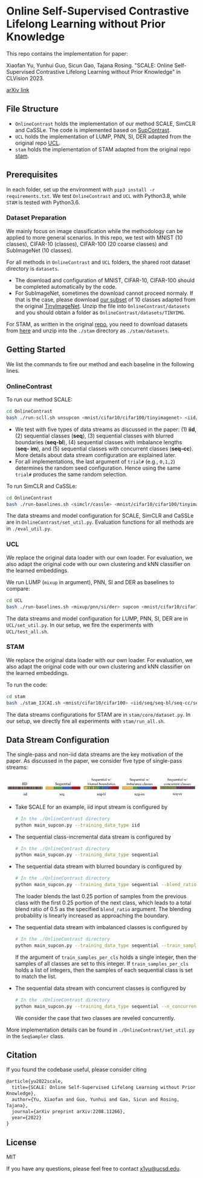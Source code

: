 # Online Self-Supervised Contrastive Lifelong Learning without Prior Knowledge

This repo contains the implementation for paper:

Xiaofan Yu, Yunhui Guo, Sicun Gao, Tajana Rosing. "SCALE: Online Self-Supervised Contrastive Lifelong Learning without Prior Knowledge" in CLVision 2023.

[arXiv link](https://arxiv.org/abs/2208.11266)

## File Structure

* `OnlineContrast` holds the implementation of our method SCALE, SimCLR and CaSSLe. The code is implemented based on [SupContrast](https://github.com/HobbitLong/SupContrast).
* `UCL` holds the implementation of LUMP, PNN, SI, DER adapted from the original repo [UCL](https://github.com/divyam3897/UCL).
* `stam` holds the implementation of STAM adapted from the original repo [stam](https://github.com/CameronTaylorFL/stam).

## Prerequisites

In each folder, set up the environment with `pip3 install -r requirements.txt`. We test `OnlineContrast` and `UCL` with Python3.8, while `STAM` is tested with Python3.6.

### Dataset Preparation

We mainly focus on image classification while the methodology can be applied to more general scenarios. In this repo, we test with MNIST (10 classes), CIFAR-10 (classes), CIFAR-100 (20 coarse classes) and SubImageNet (10 classes). 

For all methods in `OnlineContrast` and `UCL` folders, the shared root dataset directory is `datasets`. 

* The download and configuration of MNIST, CIFAR-10, CIFAR-100 should be completed automatically by the code. 
* For SubImageNet, sometimes the download cannot proceed normaly. If that is the case, please download [our subset](https://drive.google.com/file/d/13Ew7XGpMtKg6ODVXetogpUEtDvgTu8TM/view?usp=sharing) of 10 classes adapted from the original [TinyImageNet](https://drive.google.com/file/d/1Sy3ScMBr0F4se8VZ6TAwDYF-nNGAAdxj/view). Unzip the file into `OnlineContrast/datasets` and you should obtain a folder as `OnlineContrast/datasets/TINYIMG`.

For STAM, as written in the original [repo](https://github.com/CameronTaylorFL/stam), you need to download datasets from [here](https://drive.google.com/file/d/1CLohFBp-uKiP35O_NtGvl9nPxnqlzijz/view?usp=sharing) and unzip into the `./stam` directory as `./stam/datasets`.

## Getting Started

We list the commands to fire our method and each baseline in the following lines.

### OnlineContrast

To run our method SCALE:

```bash
cd OnlineContrast
bash ./run-scll.sh unsupcon <mnist/cifar10/cifar100/tinyimagenet> <iid/seq/seq-bl/seq-cc/seq-im> <trial#>
```

* We test with five types of data streams as discussed in the paper: (1) **iid**, (2) sequential classes (**seq**), (3) sequential classes with blurred boundaries (**seq-bl**), (4) sequential classes with imbalance lengths (**seq-**
  **im**), and (5) sequential classes with concurrent classes (**seq-cc**). More details about data stream configuration are explained later.
* For all implementations, the last argument of `trial#` (e.g., `0,1,2`) determines the random seed configuration. Hence using the same `trial#` produces the same random selection.

To run SimCLR and CaSSLe:

```bash
cd OnlineContrast
bash ./run-baselines.sh <simclr/cassle> <mnist/cifar10/cifar100/tinyimagenet> <iid/seq/seq-bl/seq-cc/seq-im> <trial#>
```

The data streams and model configuration for SCALE, SimCLR and CaSSLe are in `OnlineContrast/set_util.py`. Evaluation functions for all methods are in `./eval_util.py`.

### UCL

We replace the original data loader with our own loader. For evaluation, we also adapt the original code with our own clustering and kNN classifier on the learned embeddings.

We run LUMP (`mixup` in argument), PNN, SI and DER as baselines to compare:

```bash
cd UCL
bash ./run-baselines.sh <mixup/pnn/si/der> supcon <mnist/cifar10/cifar100/tinyimagenet> <iid/seq/seq-bl/seq-cc/seq-im> <trial#>
```

The data streams and model configuration for LUMP, PNN, SI, DER are in `UCL/set_util.py`. In our setup, we fire the experiments with `UCL/test_all.sh`.

### STAM

We replace the original data loader with our own loader. For evaluation, we also adapt the original code with our own clustering and kNN classifier on the learned embeddings.

To run the code:

```bash
cd stam
bash ./stam_IJCAI.sh <mnist/cifar10/cifar100> <iid/seq/seq-bl/seq-cc/seq-im>
```

The data streams configurations for STAM are in `stam/core/dataset.py`. In our setup, we directly fire all experiments with `stam/run_all.sh`.

## Data Stream Configuration

The single-pass and non-iid data streams are the key motivation of the paper. As discussed in the paper, we consider five type of single-pass streams:

![data_stream](./images/data_stream.png)

* Take SCALE for an example, iid input stream is configured by
  ```bash
  # In the ./OnlineContrast directory
  python main_supcon.py --training_data_type iid
  ```

* The sequential class-incremental data stream is configured by
  ```bash
  # In the ./OnlineContrast directory
  python main_supcon.py --training_data_type sequential
  ```

* The sequential data stream with blurred boundary is configured by
  ```bash
  # In the ./OnlineContrast directory
  python main_supcon.py --training_data_type sequential --blend_ratio 0.5
  ```

  The loader blends the last 0.25 portion of samples from the previous class with the first 0.25 portion of the next class, which leads to a total blend ratio of 0.5 as the specified `blend_ratio` argument. The blending probability is linearly increased as approaching the boundary.

* The sequential data stream with imbalanced classes is configured by
  ```bash
  # In the ./OnlineContrast directory
  python main_supcon.py --training_data_type sequential --train_samples_per_cls 250 500 500 500 250 500 500 500 500 500
  ```

  If the argument of `train_samples_per_cls` holds a single integer, then the samples of all classes are set to this integer. If `train_samples_per_cls` holds a list of integers, then the samples of each sequential class is set to match the list.

* The sequential data stream with concurrent classes is configured by
  ```bash
  # In the ./OnlineContrast directory
  python main_supcon.py --training_data_type sequential --n_concurrent_classes 2
  ```

  We consider the case that two classes are reveled concurrently.

More implementation details can be found in `./OnlineContrast/set_util.py` in the `SeqSampler` class.

## Citation

If you found the codebase useful, please consider citing

```
@article{yu2022scale,
  title={SCALE: Online Self-Supervised Lifelong Learning without Prior Knowledge},
  author={Yu, Xiaofan and Guo, Yunhui and Gao, Sicun and Rosing, Tajana},
  journal={arXiv preprint arXiv:2208.11266},
  year={2022}
}
```

## License

MIT

If you have any questions, please feel free to contact [x1yu@ucsd.edu](mailto:x1yu@ucsd.edu).
